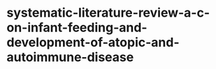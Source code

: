 # systematic-literature-review-a-c-on-infant-feeding-and-development-of-atopic-and-autoimmune-disease